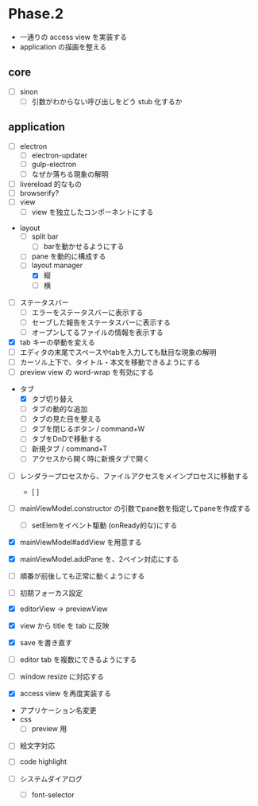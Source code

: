 Phase.2
=======

* 一通りの access view を実装する
* application の描画を整える




core
----

* [ ] sinon
	* [ ] 引数がわからない呼び出しをどう stub 化するか

application
-----------

* [ ] electron
	* [ ] electron-updater
	* [ ] gulp-electron
	* [ ] なぜか落ちる現象の解明
* [ ] livereload 的なもの
* [ ] browserify?
* [ ] view
	* [ ] view を独立したコンポーネントにする
* layout
    * [ ] split bar
        * [ ] barを動かせるようにする
    * [ ] pane を動的に構成する
	* [ ] layout manager
		* [x] 縦
		* [ ] 横
* [ ] ステータスバー
	* [ ] エラーをステータスバーに表示する
	* [ ] セーブした報告をステータスバーに表示する
	* [ ] オープンしてるファイルの情報を表示する
* [x] tab キーの挙動を変える
* [ ] エディタの末尾でスペースやtabを入力しても駄目な現象の解明
* [ ] カーソル上下で、タイトル・本文を移動できるようにする
* [ ] preview view の word-wrap を有効にする
* タブ
	- [x] タブ切り替え
	- [ ] タブの動的な追加
	- [ ] タブの見た目を整える
	- [ ] タブを閉じるボタン / command+W
	- [ ] タブをDnDで移動する
	- [ ] 新規タブ / command+T
	- [ ] アクセスから開く時に新規タブで開く
* [ ] レンダラープロセスから、ファイルアクセスをメインプロセスに移動する
	- [ ] 


* [ ] mainViewModel.constructor の引数でpane数を指定してpaneを作成する
	- [ ] setElemをイベント駆動 (onReady的な)にする
* [x] mainViewModel#addView を用意する
* [x] mainViewModel.addPane を、2ペイン対応にする
* [ ] 順番が前後しても正常に動くようにする
* [ ] 初期フォーカス設定
* [x] editorView -> previewView
* [x] view から title を tab に反映
* [x] save を書き直す
* [ ] editor tab を複数にできるようにする
* [ ] window resize に対応する
* [x] access view を再度実装する

* アプリケーション名変更
* css
	- [ ] preview 用
* [ ] 絵文字対応
* [ ] code highlight

* [ ] システムダイアログ
	- [ ] font-selector
